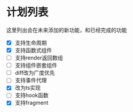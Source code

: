 # 计划列表
这里列出会在未来添加的新功能，和已经完成的功能

- [X] 支持生命周期
- [X] 支持函数式组件
- [ ] 支持render返回数组
- [ ] 支持组件嵌套组件
- [ ] diff改为广度优先
- [ ] 支持事件代理
- [X] 改为ts实现
- [ ] 支持hook函数
- [X] 支持fragment